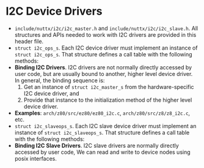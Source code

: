 I2C Device Drivers
==================

-   `include/nuttx/i2c/i2c_master.h` and
    `include/nuttx/i2c/i2c_slave.h`. All structures and APIs needed to
    work with I2C drivers are provided in this header file.
-   `struct i2c_ops_s`. Each I2C device driver must implement an
    instance of `struct i2c_ops_s`. That structure defines a call table
    with the following methods:
-   **Binding I2C Drivers**. I2C drivers are not normally directly
    accessed by user code, but are usually bound to another, higher
    level device driver. In general, the binding sequence is:
    1.  Get an instance of `struct i2c_master_s` from the
        hardware-specific I2C device driver, and
    2.  Provide that instance to the initialization method of the higher
        level device driver.
-   **Examples**: `arch/z80/src/ez80/ez80_i2c.c`,
    `arch/z80/src/z8/z8_i2c.c`, etc.
-   `struct i2c_slaveops_s`. Each I2C slave device driver must implement
    an instance of `struct i2c_slaveops_s`. That structure defines a
    call table with the following methods:
-   **Binding I2C Slave Drivers**. I2C slave drivers are normally
    directly accessed by user code, We can read and write to device
    nodes using posix interfaces.
